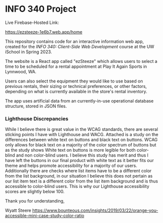 # INFO 340 Project

Live Firebase-Hosted Link:

https://ezsteeze-1e6b7.web.app/home


This repository contains code for an interactive information web app, created for the _INFO 340: Client-Side Web Development_ course at the UW iSchool in Spring 2023.

The website is a React app called "ezSteeze" which allows users to select a time to be scheduled for a rental appointment at Play It Again Sports in Lynnwood, WA.

Users can also select the equipment they would like to use based on previous rentals, their sizing or technical preferences, or other factors, depending on what is currently available in the store's rental inventory.

The app uses artificial data from an currently-in-use operational database structure, stored in JSON files.

### Lighthouse Discrepancies 

While I believe there is great value in the WCAG standards, there are several sticking points I have with Lighthouse and WACG. Attached is a study on the differences between white text on buttons and black text on buttons. WCAG only allows for black text on a majority of the color spectrum of buttons but as the study shows White text on buttons is more legible for both color-blind and non color-blind users. I believe this study has merit and thus I have left the buttons in our final product with white text as it better fits our theme and helps promote accessibility for a majority of our users. Additionally there are checks where list items have to be a different color from the list background, in our situation I believe this does not pertain as our list item text is a different color from the list item background and is thus accessible to color-blind users. This is why our Lighthouse accessibility scores are slightly below 100. 

Thank you for understanding,

Wyatt Steere
https://www.bounteous.com/insights/2019/03/22/orange-you-accessible-mini-case-study-color-ratio
